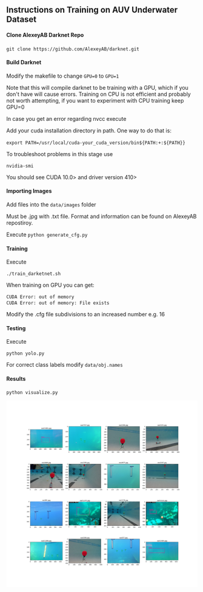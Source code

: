 ## Instructions on Training on AUV Underwater Dataset

#### Clone AlexeyAB Darknet Repo

`git clone https://github.com/AlexeyAB/darknet.git`

#### Build Darknet

Modify the makefile to change `GPU=0` to `GPU=1`

Note that this will compile darknet to be training with a GPU, which if you don't have will cause errors. Training on CPU is not efficient and probably not worth attempting, if you want to experiment with CPU training keep GPU=0

In case you get an error regarding nvcc execute 

Add your cuda installation directory in path. One way to do that is:

`export PATH=/usr/local/cuda-your_cuda_version/bin${PATH:+:${PATH}}`

To troubleshoot problems in this stage use 

```
nvidia-smi
```

You should see CUDA 10.0> and driver version 410>


#### Importing Images

Add files into the `data/images` folder

Must be .jpg with .txt file. Format and information can be found on AlexeyAB repostiroy. 

Execute `python generate_cfg.py`


#### Training 


Execute 

```
./train_darketnet.sh
```

When training on GPU you can get:

```
CUDA Error: out of memory
CUDA Error: out of memory: File exists
```

Modify the .cfg file subdivisions to an increased number e.g. 16

#### Testing 

Execute 

```
python yolo.py
```

For correct class labels modify `data/obj.names`


#### Results

```
python visualize.py
```

![](visualize.png)
